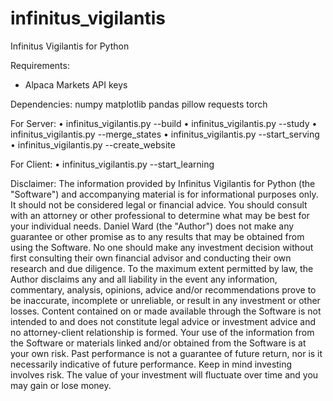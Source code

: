 # infinitus_vigilantis
Infinitus Vigilantis for Python

Requirements:
  - Alpaca Markets API keys

Dependencies:
    numpy matplotlib pandas pillow requests torch

For Server:
    • infinitus_vigilantis.py --build
    • infinitus_vigilantis.py --study
    • infinitus_vigilantis.py --merge_states
    • infinitus_vigilantis.py --start_serving
    • infinitus_vigilantis.py --create_website

For Client:
    • infinitus_vigilantis.py --start_learning

Disclaimer:
    The information provided by Infinitus Vigilantis for Python (the
"Software") and accompanying material is for informational purposes
only. It should not be considered legal or financial advice. You should
consult with an attorney or other professional to determine what may be
best for your individual needs. Daniel Ward (the "Author") does not
make any guarantee or other promise as to any results that may be
obtained from using the Software. No one should make any investment
decision without first consulting their own financial advisor and
conducting their own research and due diligence. To the maximum extent
permitted by law, the Author disclaims any and all liability in the
event any information, commentary, analysis, opinions, advice and/or
recommendations prove to be inaccurate, incomplete or unreliable, or
result in any investment or other losses. Content contained on or made
available through the Software is not intended to and does not
constitute legal advice or investment advice and no attorney-client
relationship is formed. Your use of the information from the Software
or materials linked and/or obtained from the Software is at your own
risk. Past performance is not a guarantee of future return, nor is it
necessarily indicative of future performance. Keep in mind investing
involves risk. The value of your investment will fluctuate over time
and you may gain or lose money.
